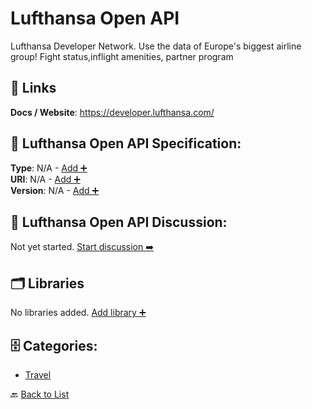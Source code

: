# Lufthansa Open API

Lufthansa Developer Network. Use the data of Europe's biggest airline group! Fight status,inflight amenities, partner program

##  🔗 Links
**Docs / Website**: https://developer.lufthansa.com/

## 🧬 Lufthansa Open API Specification:
**Type**: N/A - [Add ➕](https://github.com/apis-list/apis-list/edit/main/apis.yaml#L11670)  
**URI**: N/A - [Add ➕](https://github.com/apis-list/apis-list/edit/main/apis.yaml#L11670)  
**Version**: N/A - [Add ➕](https://github.com/apis-list/apis-list/edit/main/apis.yaml#L11670)

## 💬 Lufthansa Open API Discussion:
Not yet started. [Start discussion ➡️](https://github.com/apis-list/apis-list/discussions/new)

## 🗂️ Libraries

No libraries added. [Add library ➕](https://github.com/apis-list/apis-list/edit/main/apis.yaml#L11670)    


## 🗄️ Categories:
- [Travel](https://github.com/apis-list/apis-list#travel-)

🔙  [Back to List](https://github.com/apis-list/apis-list)
